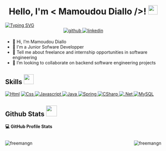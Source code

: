 <h1 align="center">Hello, I'm < Mamoudou Diallo />!  <img src = "https://raw.githubusercontent.com/MartinHeinz/MartinHeinz/master/wave.gif" width = 30px> </h1></h1>
<a href="https://git.io/typing-svg"><img src="https://readme-typing-svg.demolab.com?font=Goldman&duration=3000&pause=1000&width=435&lines=Welcome+to+my+GitHub+Profile+!;I+'m+Computer+Science+Student" alt="Typing SVG" /></a>


<div align="center">
<a href="https://github.com/FreemanGn" target="_blank">
<img src=https://img.shields.io/badge/github-%2324292e.svg?&style=for-the-badge&logo=github&logoColor=white alt=github style="margin-bottom: 5px;" />
</a>
<a href="https://linkedin.com/in/freemangn" target="_blank">
<img src=https://img.shields.io/badge/linkedin-%231E77B5.svg?&style=for-the-badge&logo=linkedin&logoColor=white alt=linkedin style="margin-bottom: 5px;" />
</a>  
</div>


- 👋 Hi, I’m Mamoudou Diallo
- 💼 I'm a Junior Sofware Developper
- 💬 Tell me about freelance and internship opportunities in software engineering
- 👯 I’m looking to collaborate on backend software engineering projects

<h2> Skills <img src = "https://media2.giphy.com/media/QssGEmpkyEOhBCb7e1/giphy.gif?cid=ecf05e47a0n3gi1bfqntqmob8g9aid1oyj2wr3ds3mg700bl&rid=giphy.gif" width = 32px> </h2>

<a href="https://developer.mozilla.org/fr/docs/Glossary/HTML5" target="_blank"> 
    <img alt="Html" src="https://img.shields.io/badge/HTML5-E34F26?style=for-the-badge&logo=html5&logoColor=white"></a>
    <a href="https://developer.mozilla.org/fr/docs/Glossary/HTML5" target="_blank"> 
    <img alt="Css" src="https://img.shields.io/badge/CSS3-1572B6?style=for-the-badge&logo=css3&logoColor=white">
    </a>
    <a href="" target="_blank"> 
    <img alt="Javascript" src="https://img.shields.io/badge/JavaScript-F7DF1E?style=for-the-badge&logo=javascript&logoColor=black">
  </a>

<a href="https://www.java.com" target="_blank"> 
    <img alt="Java" src="https://img.shields.io/badge/Java-ED8B00?style=for-the-badge&logo=java&logoColor=white">
</a>
    <a href="https://spring.io" target="_blank"> 
    <img alt="Spring" src="https://img.shields.io/badge/Spring-6DB33F?style=for-the-badge&logo=spring&logoColor=white">
  </a>


<a href="https://learn.microsoft.com/fr-fr/dotnet/csharp/" target="_blank"> 
    <img alt="CSharp" src="https://img.shields.io/badge/C%23-239120?style=for-the-badge&logo=c-sharp&logoColor=white
">
  </a>
  <a href="https://dotnet.microsoft.com/en-us/" target="_blank"> 
    <img alt=".Net" src="https://img.shields.io/badge/.NET-5C2D91?style=for-the-badge&logo=.net&logoColor=white">
  </a>
<a href="https://www.mysql.com/"><img alt="MySQL" src="https://img.shields.io/badge/Microsoft%20SQL%20Server-CC2927?style=for-the-badge&logo=microsoft%20sql%20server&logoColor=white"></a>


<h2> Github Stats  <img src = "https://i.pinimg.com/originals/65/c4/f4/65c4f452571be1261e9c623f7da488ac.gif" width = 35px> </h2>

  <summary><b>💻 GitHub Profile Stats</b></summary>
    <br/>
    <p>
        <img align="left" src="https://github-readme-stats.vercel.app/api?username=freemangn&show_icons=true&theme=dark&title_color=3182bd&text_color=ffffff&bg_color=9ecae1&locale=en" alt="freemangn" />
    </p>
    <p>
        <img align="right" src="https://github-readme-stats.vercel.app/api/top-langs?username=freemangn&show_icons=true&theme=synthwave&title_color=3182bd&text_color=ffffff&bg_color=9ecae1&locale=en&layout=compact" alt="freemangn" />
    </p>
    <br/>
    
